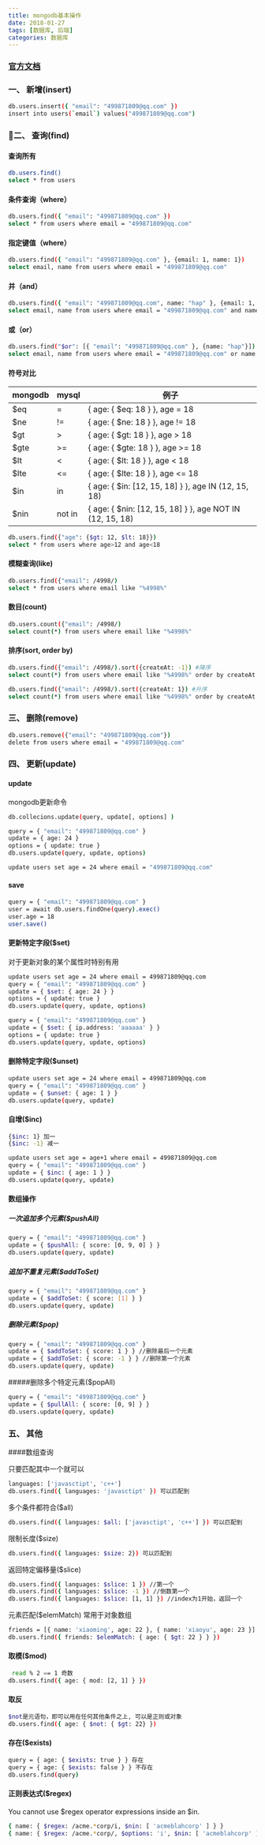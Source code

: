 ```yaml
---
title: mongodb基本操作
date: 2018-01-27
tags: [数据库, 后端]
categories: 数据库
---
```


### [官方文档](https://docs.mongodb.com/manual/crud/)

### 一、 新增(insert)
```sh
db.users.insert({ "email": "499871809@qq.com" })
insert into users(`email`) values("499871809@qq.com")
```

### 二、 查询(find)

#### 查询所有
```sh
db.users.find()
select * from users
```

#### 条件查询（where）
```sh
db.users.find({ "email": "499871809@qq.com" })
select * from users where email = "499871809@qq.com"
```

#### 指定键值（where）
```sh
db.users.find({ "email": "499871809@qq.com" }, {email: 1, name: 1})
select email, name from users where email = "499871809@qq.com"
```

#### 并（and）
```sh
db.users.find({ "email": "499871809@qq.com", name: "hap" }, {email: 1, name: 1})
select email, name from users where email = "499871809@qq.com" and name = "hap"
```

#### 或（or）
```sh
db.users.find("$or": [{ "email": "499871809@qq.com" }, {name: "hap"}])
select email, name from users where email = "499871809@qq.com" or name = "hap"
```

#### 符号对比
| mongodb  | mysql | 例子 |
| ----- | -----| -----| 
|  $eq  |  =   | { age: { $eq: 18 } }, age = 18   |
|  $ne  |  !=  | { age: { $ne: 18 } }, age != 18  |
|  $gt  |  >   | { age: { $gt: 18 } }, age > 18   |
|  $gte |  >=  | { age: { $gte: 18 } }, age >= 18 |
|  $lt  |  <   | { age: { $lt: 18 } }, age < 18   |
|  $lte |  <=  | { age: { $lte: 18 } }, age <= 18 |
|  $in  |  in  | { age: { $in: [12, 15, 18] } }, age IN (12, 15, 18) |
|  $nin | not in | { age: { $nin: [12, 15, 18] } }, age NOT IN (12, 15, 18) |

```sh
db.users.find({"age": {$gt: 12, $lt: 18}})
select * from users where age>12 and age<18
```

#### 模糊查询(like)
```sh
db.users.find({"email": /4998/)
select * from users where email like "%4998%"
```

#### 数目(count)
```sh
db.users.count({"email": /4998/)
select count(*) from users where email like "%4998%"
```

#### 排序(sort, order by)
```sh
db.users.find({"email": /4998/).sort({createAt: -1}) #降序
select count(*) from users where email like "%4998%" order by createAt desc

db.users.find({"email": /4998/).sort({createAt: 1}) #升序
select count(*) from users where email like "%4998%" order by createAt asc
```

### 三、 删除(remove)
```sh
db.users.remove({"email": "499871809@qq.com"})
delete from users where email = "499871809@qq.com"
```

### 四、 更新(update)
#### update
mongodb更新命令
```sh
db.collecions.update(query, update[, options] )
```

```sh
query = { "email": "499871809@qq.com" }
update = { age: 24 }
options = { update: true }
db.users.update(query, update, options)

update users set age = 24 where email = "499871809@qq.com"
```

#### save
```sh
query = { "email": "499871809@qq.com" }
user = await db.users.findOne(query).exec()
user.age = 18
user.save()
```

#### 更新特定字段($set)
对于更新对象的某个属性时特别有用

```sh
update users set age = 24 where email = 499871809@qq.com
query = { "email": "499871809@qq.com" }
update = { $set: { age: 24 } }
options = { update: true }
db.users.update(query, update, options)

query = { "email": "499871809@qq.com" }
update = { $set: { ip.address: 'aaaaaa' } }
options = { update: true }
db.users.update(query, update, options)
```

#### 删除特定字段($unset)
```sh
update users set age = 24 where email = 499871809@qq.com
query = { "email": "499871809@qq.com" }
update = { $unset: { age: 1 } }
db.users.update(query, update)
```
#### 自增($inc)

```sh
{$inc: 1} 加一
{$inc: -1} 减一

update users set age = age+1 where email = 499871809@qq.com
query = { "email": "499871809@qq.com" }
update = { $inc: { age: 1 } }
db.users.update(query, update)
```

#### 数组操作
##### 一次追加多个元素($pushAll)

```sh
query = { "email": "499871809@qq.com" }
update = { $pushAll: { score: [0, 9, 0] } }
db.users.update(query, update)
```

##### 追加不重复元素($addToSet)
```sh
query = { "email": "499871809@qq.com" }
update = { $addToSet: { score: [1] } }
db.users.update(query, update)
```
##### 删除元素($pop)
```sh
query = { "email": "499871809@qq.com" }
update = { $addToSet: { score: 1 } } //删除最后一个元素
update = { $addToSet: { score: -1 } } //删除第一个元素
db.users.update(query, update)
```

#####删除多个特定元素($popAll)
```sh
query = { "email": "499871809@qq.com" }
update = { $pullAll: { score: [0, 9] } }
db.users.update(query, update)
```

### 五、 其他

####数组查询
    
只要匹配其中一个就可以

```sh
languages: ['javasctipt', 'c++']
db.users.find({ languages: 'javasctipt' }) 可以匹配到
```

多个条件都符合($all)

```sh
db.users.find({ languages: $all: ['javasctipt', 'c++'] }) 可以匹配到
```

限制长度($size)

```sh
db.users.find({ languages: $size: 2}) 可以匹配到
```

返回特定偏移量($slice)
```sh
db.users.find({ languages: $slice: 1 }) //第一个
db.users.find({ languages: $slice: -1 }) //倒数第一个
db.users.find({ languages: $slice: [1, 1] }) //index为1开始，返回一个
```
元素匹配($elemMatch) 常用于对象数组
```sh
friends = [{ name: 'xiaoming', age: 22 }, { name: 'xiaoyu', age: 23 }]
db.users.find({ friends: $elemMatch: { age: { $gt: 22 } } }) 
```

#### 取模($mod)
```sh
 read % 2 == 1 奇数
db.users.find({ age: { mod: [2, 1] } }) 
```

#### 取反
```sh
$not是元语句，即可以用在任何其他条件之上, 可以是正则或对象
db.users.find({ age: { $not: { $gt: 22} }) 
```
#### 存在($exists)
```sh
query = { age: { $exists: true } } 存在
query = { age: { $exists: false } } 不存在
db.users.find(query) 
```

#### 正则表达式($regex)
You cannot use $regex operator expressions inside an $in.
```sh
{ name: { $regex: /acme.*corp/i, $nin: [ 'acmeblahcorp' ] } }
{ name: { $regex: /acme.*corp/, $options: 'i', $nin: [ 'acmeblahcorp' ] } }
```
